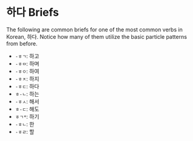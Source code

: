 # 하다 Briefs

The following are common briefs for one of the most common verbs in Korean, 하다. Notice how many of them utilize the basic particle patterns from before.

- `-ㅎㄱ`: 하고
- `-ㅎㅁ`: 하며
- `-ㅎㅇ`: 하여
- `-ㅎㅈ`: 하지
- `-ㅎㄷ`: 하다
- `ㅎ-ㄴ`: 하는
- `-ㅎㅅ`: 해서
- `ㅎ-ㄷ`: 해도
- `ㅎㄱ*`: 하기
- `-ㅎㄴ`: 한
- `-ㅎㄹ`: 할
